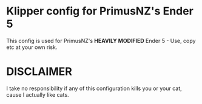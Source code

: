 # Klipper config for PrimusNZ's Ender 5
This config is used for PrimusNZ's **HEAVILY MODIFIED** Ender 5 - Use, copy etc at your own risk.

# DISCLAIMER
I take no responsibility if any of this configuration kills you or your cat, cause I actually like cats.
